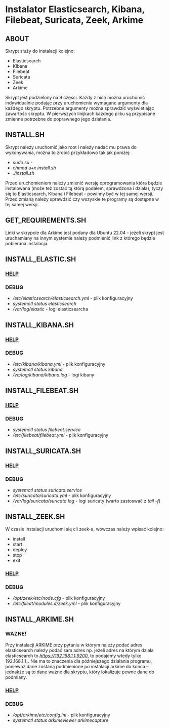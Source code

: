 # Instalator Elasticsearch, Kibana, Filebeat, Suricata, Zeek, Arkime

## ABOUT
Skrypt służy do instalacji kolejno:
- Elasticsearch
- Kibana
- Filebeat
- Suricata
- Zeek
- Arkime

Skrypt jest podzielony na 9 części. Każdy z nich można uruchomić indywidualnie 
podając przy uruchomieniu wymagane argumenty dla każdego skryptu. Potrzebne 
argumenty można sprawdzić wyświetlając zawartość skryptu. W pierwszych linijkach 
każdego pliku są przypisane zmienne potrzebne do poprawnego jego działania.

## INSTALL.SH
Skrypt należy uruchomić jako root i należy nadać mu prawa do wykonywania, można 
to zrobić przykładowo tak jak poniżej:

- _sudo su -_
- _chmod u+x install.sh_
- _./install.sh_

Przed uruchomieniem należy zmienić wersję oprogramowania która będzie instalowana 
(może też zostać tą którą podałem, sprawdzona i działa), tyczy się to Elasticsearch, 
Kibana i Filebeat - powinny być w tej samej wersji. Przed zmianą należy sprawdzić czy 
wszyskie te programy są dostępne w tej samej wersji.

## GET_REQUIREMENTS.SH
Linki w skrypcie dla Arkime jest podany dla Ubuntu 22.04 - jeżeli skrypt jest 
uruchamiany na innym systemie należy podmienić link z którego będzie pobierana instalacja.

## INSTALL_ELASTIC.SH

### [HELP](https://www.elastic.co/guide/en/elasticsearch/reference/current/deb.html)

### DEBUG
- _/etc/elasticsearch/elasticsearch.yml_ - plik konfiguracyjny
- _systemctl status elasticsearch_
- _/var/log/elastic_ - logi elasticsearcha

## INSTALL_KIBANA.SH

### [HELP](https://www.elastic.co/guide/en/elasticsearch/reference/current/deb.html)

### DEBUG 
- _/etc/kibana/kibana.yml_ - plik konfiguracyjny
- _systemctl status kibana_
- _/va/log/kibana/kibana.log_ - logi kibany

## INSTALL_FILEBEAT.SH

### [HELP](https://www.elastic.co/guide/en/beats/filebeat/current/filebeat-installation-configuration.html)

### DEBUG
- _systemctl status filebeat.service_
- _/etc/filebeat/filebeat.yml_ - plik konfiguracyjny

## INSTALL_SURICATA.SH

### [HELP](https://www.digitalocean.com/community/tutorials/how-to-install-suricata-on-ubuntu-20-04)

### DEBUG
- _systemctl status suricata.service_
- _/etc/suricata/suricata.yml_ - plik konfiguracyjny
- _/var/log/suricata/suricata.log_ - logi suricaty (warto zastoswać z _tail -f_)

## INSTALL_ZEEK.SH
W czasie instalacji uruchomi się cli zeek-a, wówczas należy wpisać kolejno:
- install
- start
- deploy
- stop
- exit

### [HELP](https://docs.zeek.org/en/master/quickstart.html)

### DEBUG
- _/opt/zeek/etc/node.cfg_ - plik konfiguracyjny
- _/etc/fileat/modules.d/zeek.yml_ - plik konfiguracyjny

## INSTALL_ARKIME.SH
### **WAŻNE!**
Przy instalacji ARKIME przy pytaniu w którym należy podać adres elasticsearch 
należy podać sam adres np. jeżeli adres na którym działa elasticsearch 
to _https://192.168.1.1:9200_, to podajemy wtedy tylko 192.168.1.1_. 
Nie ma to znaczenia dla późniejszego działania programu, ponieważ dane zostaną 
podmienione po instalacji arkime do końca – jednakże są to dane ważne dla skryptu, 
który lokalizuje pewne dane do podmiany.

### [HELP](https://kifarunix.com/install-arkime-moloch-full-packet-capture-tool-on-ubuntu/)

### DEBUG
- _/opt/arkime/etc/config.ini_ - plik konfiguracyjny
- _systemctl status arkimeviewer arkimecapture_


